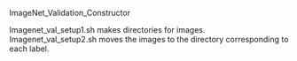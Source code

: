 ImageNet_Validation_Constructor

Imagenet_val_setup1.sh makes directories for images.
Imagenet_val_setup2.sh moves the images to the directory corresponding to each label.
